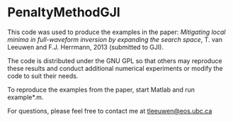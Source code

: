 PenaltyMethodGJI
================

This code was used to produce the examples in the paper:
_Mitigating local minima in full-waveform inversion by expanding the search space_,
T. van Leeuwen and F.J. Herrmann, 2013 (submitted to GJI).

The code is distributed under the GNU GPL so that others may reproduce these results and conduct additional numerical experiments or modify the code to suit their needs.

To reproduce the examples from the paper, start Matlab and run example*.m.

For questions, please feel free to contact me at tleeuwen@eos.ubc.ca

